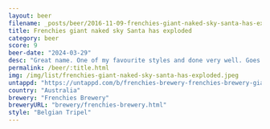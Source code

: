 ```yaml
---
layout: beer
filename: _posts/beer/2016-11-09-frenchies-giant-naked-sky-santa-has-exploded.md
title: Frenchies giant naked sky Santa has exploded
category: beer
score: 9
beer-date: "2024-03-29"
desc: "Great name. One of my favourite styles and done very well. Goes down very easy. Like taking a regular beer and ramping everything up"
permalink: /beer/:title.html
img: /img/list/frenchies-giant-naked-sky-santa-has-exploded.jpeg
untappd: "https://untappd.com/b/frenchies-brewery-frenchies-brewery-giant-naked-sky-santa-has-exploded/5616802"
country: "Australia"
brewery: "Frenchies Brewery"
breweryURL: "brewery/frenchies-brewery.html"
style: "Belgian Tripel"
---
```

